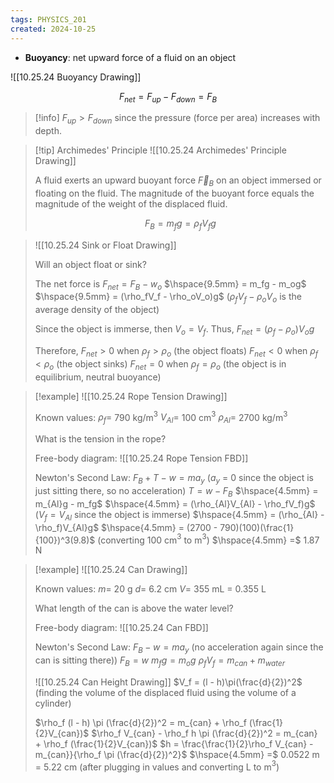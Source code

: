 ```yaml
---
tags: PHYSICS_201
created: 2024-10-25
---
```


- **Buoyancy**: net upward force of a fluid on an object

![[10.25.24 Buoyancy Drawing]]

$$F_{net} = F_{up} - F_{down} = F_B$$

> [!info]
> $F_{up} \gt F_{down}$ since the pressure (force per area) increases with depth.

> [!tip] Archimedes' Principle
> ![[10.25.24 Archimedes' Principle Drawing]]
> 
> A fluid exerts an upward buoyant force $\overrightarrow{F}_B$ on an object immersed or floating on the fluid. The magnitude of the buoyant force equals the magnitude of the weight of the displaced fluid.
> 
> $$F_B = m_f g = \rho_f V_f g$$

>  ![[10.25.24 Sink or Float Drawing]]
>
> Will an object float or sink?
> 
> The net force is
> $F_{net} = F_B - w_o$
> $\hspace{9.5mm} = m_fg - m_og$
> $\hspace{9.5mm} = (\rho_fV_f - \rho_oV_o)g$ ($\rho_fV_f - \rho_oV_o$ is the average density of the object)
> 
> Since the object is immerse, then $V_o = V_f$.
> Thus,
> $F_{net} = (\rho_f - \rho_o)V_og$
> 
> Therefore,
> $F_{net} \gt 0$ when $\rho_f \gt \rho_o$ (the object floats)
> $F_{net} \lt 0$ when $\rho_f \lt \rho_o$ (the object sinks)
> $F_{net} = 0$ when $\rho_f = \rho_o$ (the object is in equilibrium, neutral buoyance)

> [!example]
> ![[10.25.24 Rope Tension Drawing]]
> 
> Known values:
> $\rho_f =$ 790 kg/m$^3$
> $V_{Al} =$ 100 cm$^3$
> $\rho_{Al} =$ 2700 kg/m$^3$
> 
> What is the tension in the rope?
> 
> Free-body diagram:
> ![[10.25.24 Rope Tension FBD]]
> 
> Newton's Second Law:
> $F_B + T - w = ma_y$ ($a_y$ = 0 since the object is just sitting there, so no acceleration)
> $T = w - F_B$
> $\hspace{4.5mm} = m_{Al}g - m_fg$
> $\hspace{4.5mm} = (\rho_{Al}V_{Al} - \rho_fV_f)g$ ($V_f = V_{Al}$ since the object is immerse)
> $\hspace{4.5mm} = (\rho_{Al} - \rho_f)V_{Al}g$
> $\hspace{4.5mm} = (2700 - 790)(100)(\frac{1}{100})^3(9.8)$ (converting 100 cm$^3$ to m$^3$)
> $\hspace{4.5mm} =$ 1.87 N

> [!example]
> ![[10.25.24 Can Drawing]]
> 
> Known values:
> $m =$ 20 g
> $d =$ 6.2 cm
> $V =$ 355 mL = 0.355 L
> 
> What length of the can is above the water level?
> 
> Free-body diagram:
> ![[10.25.24 Can FBD]]
> 
> Newton's Second Law:
> $F_B - w = ma_y$ (no acceleration again since the can is sitting there))
> $F_B = w$
> $m_fg = m_og$
> $\rho_fV_f = m_{can} + m_{water}$
> 
> ![[10.25.24 Can Height Drawing]]
> $V_f = (l - h)\pi(\frac{d}{2})^2$ (finding the volume of the displaced fluid using the volume of a cylinder)
> 
> $\rho_f (l - h) \pi (\frac{d}{2})^2 = m_{can} + \rho_f (\frac{1}{2}V_{can})$
> $\rho_f V_{can} - \rho_f h \pi (\frac{d}{2})^2 = m_{can} + \rho_f (\frac{1}{2}V_{can})$
> $h = \frac{\frac{1}{2}\rho_f V_{can} - m_{can}}{\rho_f \pi (\frac{d}{2})^2}$
> $\hspace{4.5mm} =$ 0.0522 m = 5.22 cm (after plugging in values and converting L to m$^3$)
